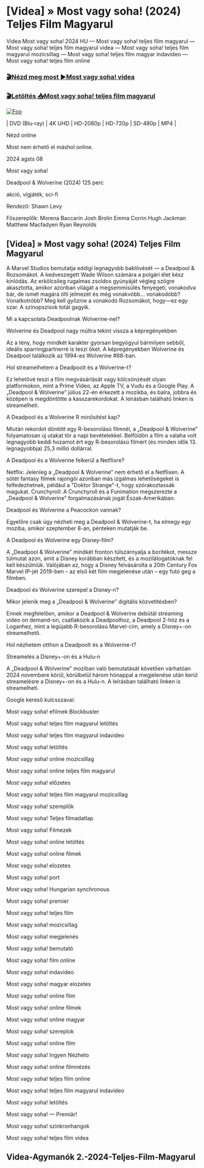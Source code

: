 <h1 tabindex="-1" class="heading-element" dir="auto">[Videa] » Most vagy soha! (2024) Teljes Film Magyarul </h1>

Videa Most vagy soha! 2024 HU — Most vagy soha! teljes film magyarul — Most vagy soha! teljes film magyarul videa — Most vagy soha! teljes film magyarul mozicsillag — Most vagy soha! teljes film magyar indavideo — Most vagy soha! teljes film online

<h3><a href="https://dmov.fun/hu/movie/984195/now-or-never-gityub" rel="nofollow">🎬Nézd meg most ►Most vagy soha! videa</a></h3>

<h3><a href="https://dmov.fun/hu/movie/984195/now-or-never-gityub" rel="nofollow">🎬Letöltés 📥Most vagy soha! teljes film magyarul</a></h3>

<a href="https://dmov.fun/hu/movie/984195/now-or-never-gityub" rel="nofollow"><img src="https://camo.githubusercontent.com/917e6ed5c302499242165dcc02bdbce85c075fd21b35918eb9c0b771855261b8/68747470733a2f2f7374617469632e7769787374617469632e636f6d2f6d656469612f6232343966395f61646163386637306662336634356238383639313639366337376465313866337e6d76322e676966" alt="Foo" style="max-width: 100%;"></a>


| DVD (Blu-ray) | 4K UHD | HD-2080p | HD-720p | SD-480p | MP4 |

Nézd online

Most nem érhető el máshol online.

2024 agsts 08

Most vagy soha!

Deadpool & Wolverine (2024) 125 perc

akció, vígjáték, sci-fi

Rendező: Shawn Levy

Főszereplők: Morena Baccarin Josh Brolin Emma Corrin Hugh Jackman Matthew Macfadyen Ryan Reynolds

## [Videa] » Most vagy soha! (2024) Teljes Film Magyarul

A Marvel Studios bemutatja eddigi legnagyobb baklövését — a Deadpool & Rozsomákot. A kedveszegett Wade Wilson számára a polgári élet kész kínlódás. Az erkölcsileg rugalmas zsoldos gyúnyáját végleg szögre akasztotta, amikor azonban világát a megsemmisülés fenyegeti, vonakodva bár, de ismét magára ölti jelmezét és még vonakvóbb... vonakodóbb? Vonatkotróbb? Meg kell győznie a vonakodó Rozsomákot, hogy—ez egy szar. A szinopszisok totál gagyik.

Mi a kapcsolata Deadpoolnak Wolverine-nel?

Wolverine és Deadpool nagy múltra tekint vissza a képregényekben

Az a tény, hogy mindkét karakter gyorsan begyógyul bármilyen sebből, ideális sparringpartnerré is teszi őket. A képregényekben Wolverine és Deadpool találkozik az 1994-es Wolverine #88-ban.

Hol streamelhetem a Deadpoolt és a Wolverine-t?

Ez lehetővé teszi a film megvásárlását vagy kölcsönzését olyan platformokon, mint a Prime Video, az Apple TV, a Vudu és a Google Play. A „Deadpool & Wolverine” július 22-én érkezett a mozikba, és balra, jobbra és középen is megdöntötte a kasszarekordokat. A leírásban található linken is streamelheti.

A Deadpool és a Wolverine R minősítést kap?

Miután rekordot döntött egy R-besorolású filmnél, a „Deadpool & Wolverine” folyamatosan új utakat tör a napi bevételekkel. Belföldön a film a valaha volt legnagyobb keddi hozamot ért egy R-besorolású filmért (és minden idők 13. legnagyobbja) 25,3 millió dollárral.

A Deadpool és a Wolverine felkerül a Netflixre?

Netflix: Jelenleg a „Deadpool & Wolverine” nem érhető el a Netflixen. A sötét fantasy filmek rajongói azonban más izgalmas lehetőségeket is felfedezhetnek, például a "Doktor Strange"-t, hogy szórakoztassák magukat. Crunchyroll: A Crunchyroll és a Funimation megszerezte a „Deadpool & Wolverine” forgalmazásának jogát Észak-Amerikában.

Deadpool és Wolverine a Peacockon vannak?

Egyelőre csak úgy nézheti meg a Deadpool & Wolverine-t, ha elmegy egy moziba, amikor szeptember 8-án, pénteken mutatják be.

A Deadpool és Wolverine egy Disney-film?

A „Deadpool & Wolverine” mindkét fronton túlszárnyalja a borítékot, messze túlmutat azon, amit a Disney korábban készített, és a mozilátogatóknak fel kell készülniük. Valójában az, hogy a Disney felvásárolta a 20th Century Fox Marvel IP-jét 2019-ben – az első két film megjelenése után – egy futó geg a filmben.

Deadpool és Wolverine szerepel a Disney-n?

Mikor jelenik meg a „Deadpool & Wolverine” digitális közvetítésben?

Ennek megfelelően, amikor a Deadpool & Wolverine debütál streaming video on demand-on, csatlakozik a Deadpoolhoz, a Deadpool 2-höz és a Loganhez, mint a legújabb R-besorolású Marvel-cím, amely a Disney+-on streamelhető.

Hol nézhetem otthon a Deadpoolt és a Wolverine-t?

Streamelés a Disney+-on és a Hulu-n

A „Deadpool & Wolverine” moziban való bemutatását követően várhatóan 2024 novembere körül, körülbelül három hónappal a megjelenése után kerül streamelésre a Disney+-on és a Hulu-n. A leírásban található linken is streamelheti.

Google kereső kulcsszavai:

Most vagy soha! efilmek Blockbuster

Most vagy soha! teljes film magyarul letöltés

Most vagy soha! teljes film magyarul indavideo

Most vagy soha! letöltés

Most vagy soha! online mozicsillag

Most vagy soha! online teljes film magyarul

Most vagy soha! előzetes

Most vagy soha! teljes film magyarul mozicsillag

Most vagy soha! szereplők

Most vagy soha! Teljes filmadatlap

Most vagy soha! Filmezek

Most vagy soha! online letöltés

Most vagy soha! online filmek

Most vagy soha! elozetes

Most vagy soha! port

Most vagy soha! Hungarian synchronous

Most vagy soha! premier

Most vagy soha! teljes film

Most vagy soha! mozicsillag

Most vagy soha! megjelenés

Most vagy soha! bemutató

Most vagy soha! film online

Most vagy soha! indavideo

Most vagy soha! magyar elozetes

Most vagy soha! online film

Most vagy soha! online filmek

Most vagy soha! online magyar

Most vagy soha! szereplok

Most vagy soha! online film

Most vagy soha! Ingyen Nézheto

Most vagy soha! online filmnézés

Most vagy soha! teljes film online

Most vagy soha! teljes film magyarul indavideo

Most vagy soha! letöltés

Most vagy soha! — Premiär!

Most vagy soha! szinkronhangok

Most vagy soha! teljes film videa

## Videa-Agymanók 2.-2024-Teljes-Film-Magyarul
